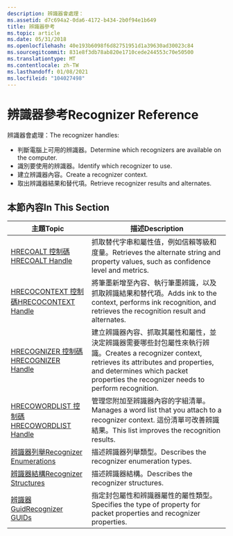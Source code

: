 ```yaml
---
description: 辨識器會處理：
ms.assetid: d7c694a2-0da6-4172-b434-2b0f94e1b649
title: 辨識器參考
ms.topic: article
ms.date: 05/31/2018
ms.openlocfilehash: 40e193b6098f6d82751951d1a39630ad30023c84
ms.sourcegitcommit: 831e8f3db78ab820e1710cede244553c70e50500
ms.translationtype: MT
ms.contentlocale: zh-TW
ms.lasthandoff: 01/08/2021
ms.locfileid: "104027498"
---
```

# <a name="recognizer-reference"></a><span data-ttu-id="99674-103">辨識器參考</span><span class="sxs-lookup"><span data-stu-id="99674-103">Recognizer Reference</span></span>

<span data-ttu-id="99674-104">辨識器會處理：</span><span class="sxs-lookup"><span data-stu-id="99674-104">The recognizer handles:</span></span>

-   <span data-ttu-id="99674-105">判斷電腦上可用的辨識器。</span><span class="sxs-lookup"><span data-stu-id="99674-105">Determine which recognizers are available on the computer.</span></span>
-   <span data-ttu-id="99674-106">識別要使用的辨識器。</span><span class="sxs-lookup"><span data-stu-id="99674-106">Identify which recognizer to use.</span></span>
-   <span data-ttu-id="99674-107">建立辨識器內容。</span><span class="sxs-lookup"><span data-stu-id="99674-107">Create a recognizer context.</span></span>
-   <span data-ttu-id="99674-108">取出辨識器結果和替代項。</span><span class="sxs-lookup"><span data-stu-id="99674-108">Retrieve recognizer results and alternates.</span></span>

## <a name="in-this-section"></a><span data-ttu-id="99674-109">本節內容</span><span class="sxs-lookup"><span data-stu-id="99674-109">In This Section</span></span>



| <span data-ttu-id="99674-110">主題</span><span class="sxs-lookup"><span data-stu-id="99674-110">Topic</span></span>                                                      | <span data-ttu-id="99674-111">描述</span><span class="sxs-lookup"><span data-stu-id="99674-111">Description</span></span>                                                                                                                                                           |
|------------------------------------------------------------|-----------------------------------------------------------------------------------------------------------------------------------------------------------------------|
| [<span data-ttu-id="99674-112">HRECOALT 控制碼</span><span class="sxs-lookup"><span data-stu-id="99674-112">HRECOALT Handle</span></span>](hrecoalt-handle.md)                     | <span data-ttu-id="99674-113">抓取替代字串和屬性值，例如信賴等級和度量。</span><span class="sxs-lookup"><span data-stu-id="99674-113">Retrieves the alternate string and property values, such as confidence level and metrics.</span></span><br/>                                                                  |
| [<span data-ttu-id="99674-114">HRECOCONTEXT 控制碼</span><span class="sxs-lookup"><span data-stu-id="99674-114">HRECOCONTEXT Handle</span></span>](hrecocontext-handle.md)             | <span data-ttu-id="99674-115">將筆墨新增至內容、執行筆墨辨識，以及抓取辨識結果和替代項。</span><span class="sxs-lookup"><span data-stu-id="99674-115">Adds ink to the context, performs ink recognition, and retrieves the recognition result and alternates.</span></span><br/>                                                    |
| [<span data-ttu-id="99674-116">HRECOGNIZER 控制碼</span><span class="sxs-lookup"><span data-stu-id="99674-116">HRECOGNIZER Handle</span></span>](hrecognizer-handle.md)               | <span data-ttu-id="99674-117">建立辨識器內容、抓取其屬性和屬性，並決定辨識器需要哪些封包屬性來執行辨識。</span><span class="sxs-lookup"><span data-stu-id="99674-117">Creates a recognizer context, retrieves its attributes and properties, and determines which packet properties the recognizer needs to perform recognition.</span></span><br/> |
| [<span data-ttu-id="99674-118">HRECOWORDLIST 控制碼</span><span class="sxs-lookup"><span data-stu-id="99674-118">HRECOWORDLIST Handle</span></span>](hrecowordlist-handle.md)           | <span data-ttu-id="99674-119">管理您附加至辨識器內容的字組清單。</span><span class="sxs-lookup"><span data-stu-id="99674-119">Manages a word list that you attach to a recognizer context.</span></span> <span data-ttu-id="99674-120">這份清單可改善辨識結果。</span><span class="sxs-lookup"><span data-stu-id="99674-120">This list improves the recognition results.</span></span><br/>                                                   |
| [<span data-ttu-id="99674-121">辨識器列舉</span><span class="sxs-lookup"><span data-stu-id="99674-121">Recognizer Enumerations</span></span>](recognizer-api-enumerations.md) | <span data-ttu-id="99674-122">描述辨識器列舉類型。</span><span class="sxs-lookup"><span data-stu-id="99674-122">Describes the recognizer enumeration types.</span></span><br/>                                                                                                                |
| [<span data-ttu-id="99674-123">辨識器結構</span><span class="sxs-lookup"><span data-stu-id="99674-123">Recognizer Structures</span></span>](recognizer-api-structures.md)     | <span data-ttu-id="99674-124">描述辨識器結構。</span><span class="sxs-lookup"><span data-stu-id="99674-124">Describes the recognizer structures.</span></span><br/>                                                                                                                       |
| [<span data-ttu-id="99674-125">辨識器 Guid</span><span class="sxs-lookup"><span data-stu-id="99674-125">Recognizer GUIDs</span></span>](recognizer-guids.md)                   | <span data-ttu-id="99674-126">指定封包屬性和辨識器屬性的屬性類型。</span><span class="sxs-lookup"><span data-stu-id="99674-126">Specifies the type of property for packet properties and recognizer properties.</span></span><br/>                                                                            |



 

 

 




